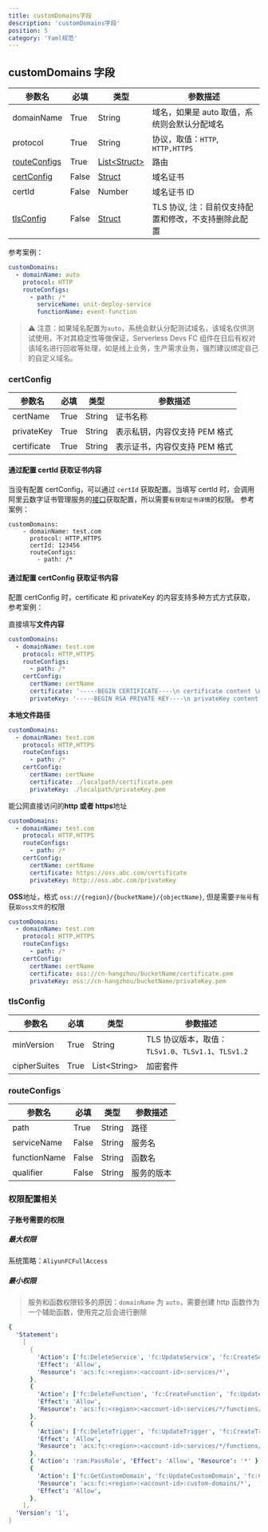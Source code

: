 ```yaml
---
title: customDomains字段
description: 'customDomains字段'
position: 5
category: 'Yaml规范'
---
```


## customDomains 字段

| 参数名                        | 必填  | 类型                           | 参数描述                                             |
| ----------------------------- | ----- | ------------------------------ | ---------------------------------------------------- |
| domainName                    | True  | String                         | 域名，如果是 auto 取值，系统则会默认分配域名         |
| protocol                      | True  | String                         | 协议，取值：`HTTP`, `HTTP,HTTPS`                     |
| [routeConfigs](#routeconfigs) | True  | [List\<Struct>](#routeconfigs) | 路由                                                 |
| [certConfig](#certconfig)     | False | [Struct](#certconfig)          | 域名证书                                             |
| certId                        | False | Number                         | 域名证书 ID                                          |
| [tlsConfig](#tlsConfig)       | False | [Struct](#tlsConfig)           | TLS 协议, 注：目前仅支持配置和修改，不支持删除此配置 |

参考案例：

```yaml
customDomains:
  - domainName: auto
    protocol: HTTP
    routeConfigs:
      - path: /*
        serviceName: unit-deploy-service
        functionName: event-function
```

> ⚠️ 注意：如果域名配置为`auto`，系统会默认分配测试域名，该域名仅供测试使用，不对其稳定性等做保证，Serverless Devs FC 组件在日后有权对该域名进行回收等处理，如是线上业务，生产需求业务，强烈建议绑定自己的自定义域名。

### certConfig

| 参数名      | 必填 | 类型   | 参数描述                      |
| ----------- | ---- | ------ | ----------------------------- |
| certName    | True | String | 证书名称                      |
| privateKey  | True | String | 表示私钥，内容仅支持 PEM 格式 |
| certificate | True | String | 表示证书，内容仅支持 PEM 格式 |

#### 通过配置 certId 获取证书内容

当没有配置 certConfig，可以通过 `certId` 获取配置。当填写 certId 时，会调用阿里云数字证书管理服务的[接口](https://help.aliyun.com/document_detail/126512.html)获取配置，所以需要`有获取证书详情`的权限。
参考案例：

```
customDomains:
    - domainName: test.com
      protocol: HTTP,HTTPS
      certId: 123456
      routeConfigs:
        - path: /*
```

#### 通过配置 certConfig 获取证书内容

配置 certConfig 时，certificate 和 privateKey 的内容支持多种方式方式获取，参考案例：

直接填写**文件内容**

```yaml
customDomains:
  - domainName: test.com
    protocol: HTTP,HTTPS
    routeConfigs:
      - path: /*
    certConfig:
      certName: certName
      certificate: '-----BEGIN CERTIFICATE----\n certificate content \n----END CERTIFICATE-----'
      privateKey: '-----BEGIN RSA PRIVATE KEY----\n privateKey content \n----END RSA PRIVATE KEY-----'
```

**本地文件路径**

```yaml
customDomains:
  - domainName: test.com
    protocol: HTTP,HTTPS
    routeConfigs:
      - path: /*
    certConfig:
      certName: certName
      certificate: ./localpath/certificate.pem
      privateKey: ./localpath/privateKey.pem
```

能公网直接访问的**http 或者 https**地址

```yaml
customDomains:
  - domainName: test.com
    protocol: HTTP,HTTPS
    routeConfigs:
      - path: /*
    certConfig:
      certName: certName
      certificate: https://oss.abc.com/certificate
      privateKey: http://oss.abc.com/privateKey
```

**OSS**地址，格式 `oss://{region}/{bucketName}/{objectName}`, 但是需要`子账号`有获`取oss文件`的权限

```yaml
customDomains:
  - domainName: test.com
    protocol: HTTP,HTTPS
    routeConfigs:
      - path: /*
    certConfig:
      certName: certName
      certificate: oss://cn-hangzhou/bucketName/certificate.pem
      privateKey: oss://cn-hangzhou/bucketName/privateKey.pem
```

### tlsConfig

| 参数名       | 必填 | 类型           | 参数描述                                            |
| ------------ | ---- | -------------- | --------------------------------------------------- |
| minVersion   | True | String         | TLS 协议版本，取值：`TLSv1.0`、`TLSv1.1`、`TLSv1.2` |
| cipherSuites | True | List\<String\> | 加密套件                                            |

### routeConfigs

| 参数名       | 必填  | 类型   | 参数描述   |
| ------------ | ----- | ------ | ---------- |
| path         | True  | String | 路径       |
| serviceName  | False | String | 服务名     |
| functionName | False | String | 函数名     |
| qualifier    | False | String | 服务的版本 |

### 权限配置相关

#### 子账号需要的权限

##### 最大权限

系统策略：`AliyunFCFullAccess`

##### 最小权限

> 服务和函数权限较多的原因：`domainName` 为 `auto`，需要创建 http 函数作为一个辅助函数，使用完之后会进行删除

```yaml
{
  'Statement':
    [
      {
        'Action': ['fc:DeleteService', 'fc:UpdateService', 'fc:CreateService'],
        'Effect': 'Allow',
        'Resource': 'acs:fc:<region>:<account-id>:services/*',
      },
      {
        'Action': ['fc:DeleteFunction', 'fc:CreateFunction', 'fc:UpdateFunction'],
        'Effect': 'Allow',
        'Resource': 'acs:fc:<region>:<account-id>:services/*/functions/*',
      },
      {
        'Action': ['fc:DeleteTrigger', 'fc:UpdateTrigger', 'fc:CreateTrigger'],
        'Effect': 'Allow',
        'Resource': 'acs:fc:<region>:<account-id>:services/*/functions/*/triggers/*',
      },
      { 'Action': 'ram:PassRole', 'Effect': 'Allow', 'Resource': '*' },
      {
        'Action': ['fc:GetCustomDomain', 'fc:UpdateCustomDomain', 'fc:CreateCustomDomain'],
        'Resource': 'acs:fc:<region>:<account-id>:custom-domains/*',
        'Effect': 'Allow',
      },
    ],
  'Version': '1',
}
```
